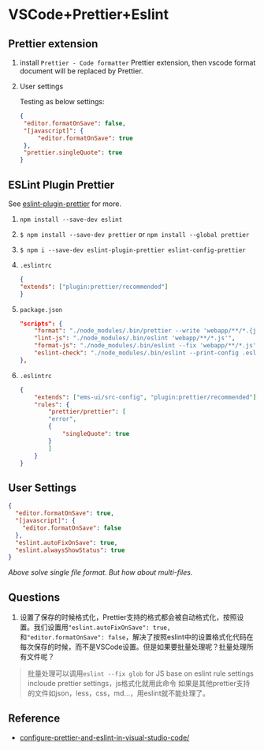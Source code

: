 # VSCode+Prettier+Eslint

## Prettier extension

1. install `Prettier - Code formatter`  Prettier extension, then vscode format document will be replaced by Prettier.
2. User settings

   Testing as below settings:

   ```json
   {
    "editor.formatOnSave": false,
    "[javascript]": {
        "editor.formatOnSave": true
    },
    "prettier.singleQuote": true
   }
   ```

## ESLint Plugin Prettier

See [eslint-plugin-prettier](https://github.com/prettier/eslint-plugin-prettier) for more.

1. `npm install --save-dev eslint`
2. `$ npm install --save-dev prettier` or `npm install --global prettier`
3. `$ npm i --save-dev eslint-plugin-prettier eslint-config-prettier`
4. `.eslintrc`
    ```json
    {
    "extends": ["plugin:prettier/recommended"]
    }
    ```
5. `package.json`
    ```json
    "scripts": {
        "format": "./node_modules/.bin/prettier --write 'webapp/**/*.{js,css,json.less}'",
        "lint-js": "./node_modules/.bin/eslint 'webapp/**/*.js'",
        "format-js": "./node_modules/.bin/eslint --fix 'webapp/**/*.js'",
        "eslint-check": "./node_modules/.bin/eslint --print-config .eslintrc | eslint-config-prettier-check"
    },
6. `.eslintrc`

    ```json
    {
        "extends": ["ems-ui/src-config", "plugin:prettier/recommended"],
        "rules": {
            "prettier/prettier": [
            "error",
            {
                "singleQuote": true
            }
            ]
        }
    }
    ```

## User Settings

```json
{
  "editor.formatOnSave": true,
  "[javascript]": {
    "editor.formatOnSave": false
  },
  "eslint.autoFixOnSave": true,
  "eslint.alwaysShowStatus": true
}
```

*Above solve single file format. But how about multi-files.*

## Questions

1. 设置了保存的时候格式化，Prettier支持的格式都会被自动格式化，按照设置。我们设置用`"eslint.autoFixOnSave": true,` 和`"editor.formatOnSave": false`，解决了按照eslint中的设置格式化代码在每次保存的时候，而不是VSCode设置。但是如果要批量处理呢？批量处理所有文件呢？

> 批量处理可以调用`eslint --fix glob` for JS base on eslint rule settings incloude prettier settings，js格式化就用此命令
> 如果是其他prettier支持的文件如json，less，css，md…，用eslint就不能处理了。

## Reference

- [configure-prettier-and-eslint-in-visual-studio-code/](https://www.39digits.com/configure-prettier-and-eslint-in-visual-studio-code/)